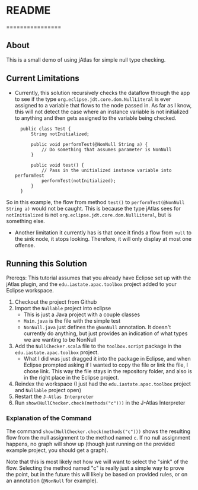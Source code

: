 # README #
================

## About ##

This is a small demo of using jAtlas for simple null type checking.

## Current Limitations ##

* Currently, this solution recursively checks the dataflow through the app to see if the type `org.eclipse.jdt.core.dom.NullLiteral` is ever assigned to a variable that flows to the node passed in.  As far as I know, this will not detect the case where an instance variable is not initialized to anything and then gets assigned to the variable being checked.

		public class Test {
			String notInitialized;
			
			public void performTest(@NonNull String a) {
				// Do something that assumes parameter is NonNull
			}
			
			public void test() {
				// Pass in the unitialized instance variable into performTest
				performTest(notInitialized);
			}
		}

 So in this example, the flow from method `test()` to `performTest(@NonNull String a)` would not be caught. This is because the type jAtlas sees for `notInitialized` is not `org.eclipse.jdt.core.dom.NullLiteral`, but is something else.

* Another limitation it currently has is that once it finds a flow from `null` to the sink node, it stops looking. Therefore, it will only display at most one offense.

## Running this Solution ##

Prereqs: This tutorial assumes that you already have Eclipse set up with the jAtlas plugin, and the `edu.iastate.apac.toolbox` project added to your Eclipse workspace.

1. Checkout the project from Github
2. Import the `Nullable` project into eclipse
	* This is just a Java project with a couple classes
	* `Main.java` is the file with the simple test
	* `NonNull.java` just defines the `@NonNull` annotation. It doesn't currently do anything, but just provides an indication of what types we are wanting to be NonNull
3. Add the `NullChecker.scala` file to the `toolbox.script` package in the `edu.iastate.apac.toolbox` project.
	* What I did was just dragged it into the package in Eclipse, and when Eclipse prompted asking if I wanted to copy the file or link the file, I chose link. This way the file stays in the repository folder, and also is in the right place in the Eclipse project.
4. Reindex the workspace (I just had the `edu.iastate.apac.toolbox` project and `Nullable` project open)
5. Restart the `J-Atlas Interpreter`
6. Run `show(NullChecker.check(methods("c")))` in the J-Atlas Interpreter

### Explanation of the Command ###

The command `show(NullChecker.check(methods("c")))` shows the resulting flow from the null assignment to the method named `c`.  If no null assignment happens, no graph will show up (though just running on the provided example project, you should get a graph).

Note that this is most likely not how we will want to select the "sink" of the flow. Selecting the method named "c" is really just a simple way to prove the point, but in the future this will likely be based on provided rules, or on an annotation (`@NonNull` for example).
